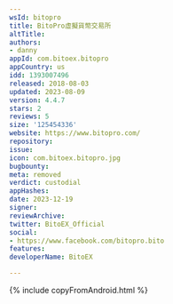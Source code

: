 ```yaml
---
wsId: bitopro
title: BitoPro虛擬貨幣交易所
altTitle: 
authors:
- danny
appId: com.bitoex.bitopro
appCountry: us
idd: 1393007496
released: 2018-08-03
updated: 2023-08-09
version: 4.4.7
stars: 2
reviews: 5
size: '125454336'
website: https://www.bitopro.com/
repository: 
issue: 
icon: com.bitoex.bitopro.jpg
bugbounty: 
meta: removed
verdict: custodial
appHashes: 
date: 2023-12-19
signer: 
reviewArchive: 
twitter: BitoEX_Official
social:
- https://www.facebook.com/bitopro.bito
features: 
developerName: BitoEX

---
```


{% include copyFromAndroid.html %}
